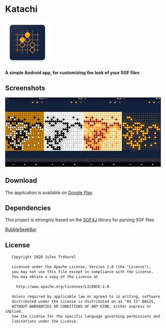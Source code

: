 # Katachi
![logo](https://github.com/Judas/Katachi/blob/master/app/src/main/res/mipmap-xxhdpi/ic_launcher.png)

**A simple Android app, for customizing the look of your SGF files**

## Screenshots
![screenshot](https://github.com/Judas/Katachi/blob/master/screenshots/screenshot.png)

## Download
The application is available on [Google Play](https://play.google.com/store/apps/details?id=com.judas.katachi)

## Dependencies
This project is strongnly based on the [SGF4J](https://github.com/toomasr/sgf4j) library for parsing SGF files

[BubbleSeekBar](https://github.com/woxingxiao/BubbleSeekBar) 

## License
```
   Copyright 2020 Jules Tréhorel

   Licensed under the Apache License, Version 2.0 (the "License");
   you may not use this file except in compliance with the License.
   You may obtain a copy of the License at

     http://www.apache.org/licenses/LICENSE-2.0

   Unless required by applicable law or agreed to in writing, software
   distributed under the License is distributed on an "AS IS" BASIS,
   WITHOUT WARRANTIES OR CONDITIONS OF ANY KIND, either express or implied.
   See the License for the specific language governing permissions and
   limitations under the License.
```